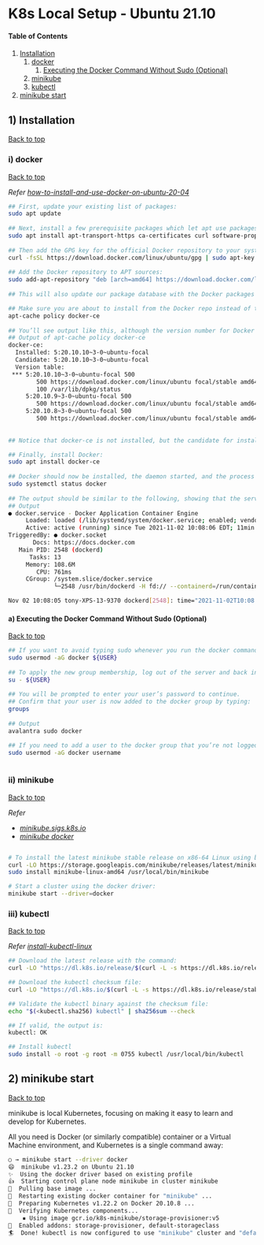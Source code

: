
# K8s Local Setup - Ubuntu 21.10

#### Table of Contents
1. [Installation](#1-installation)
   1. [docker](#i-docker)
      1. [Executing the Docker Command Without Sudo (Optional)](#a-executing-the-docker-command-without-sudo-optional)
   1. [minikube](#ii-minikube)
   1. [kubectl](#iii-kubectl)
1. [minikube start](#2-minikube-start)

## 1) Installation 
[Back to top](#table-of-contents)

### i) docker
[Back to top](#table-of-contents)

_Refer [how-to-install-and-use-docker-on-ubuntu-20-04](https://www.digitalocean.com/community/tutorials/how-to-install-and-use-docker-on-ubuntu-20-04)_

```sh
## First, update your existing list of packages:
sudo apt update
 
## Next, install a few prerequisite packages which let apt use packages over HTTPS:
sudo apt install apt-transport-https ca-certificates curl software-properties-common
 
## Then add the GPG key for the official Docker repository to your system:
curl -fsSL https://download.docker.com/linux/ubuntu/gpg | sudo apt-key add -
 
## Add the Docker repository to APT sources:
sudo add-apt-repository "deb [arch=amd64] https://download.docker.com/linux/ubuntu focal stable"
 
## This will also update our package database with the Docker packages from the newly added repo.

## Make sure you are about to install from the Docker repo instead of the default Ubuntu repo:
apt-cache policy docker-ce
 
## You’ll see output like this, although the version number for Docker may be different:
## Output of apt-cache policy docker-ce
docker-ce:
  Installed: 5:20.10.10~3-0~ubuntu-focal
  Candidate: 5:20.10.10~3-0~ubuntu-focal
  Version table:
 *** 5:20.10.10~3-0~ubuntu-focal 500
        500 https://download.docker.com/linux/ubuntu focal/stable amd64 Packages
        100 /var/lib/dpkg/status
     5:20.10.9~3-0~ubuntu-focal 500
        500 https://download.docker.com/linux/ubuntu focal/stable amd64 Packages
     5:20.10.8~3-0~ubuntu-focal 500
        500 https://download.docker.com/linux/ubuntu focal/stable amd64 Packages
   
 
## Notice that docker-ce is not installed, but the candidate for installation is from the Docker repository for Ubuntu 20.04 (focal).

## Finally, install Docker:
sudo apt install docker-ce
 
## Docker should now be installed, the daemon started, and the process enabled to start on boot. Check that it’s running:
sudo systemctl status docker
 
## The output should be similar to the following, showing that the service is active and running:
## Output
● docker.service - Docker Application Container Engine
     Loaded: loaded (/lib/systemd/system/docker.service; enabled; vendor preset>
     Active: active (running) since Tue 2021-11-02 10:08:06 EDT; 11min ago
TriggeredBy: ● docker.socket
       Docs: https://docs.docker.com
   Main PID: 2548 (dockerd)
      Tasks: 13
     Memory: 108.6M
        CPU: 761ms
     CGroup: /system.slice/docker.service
             └─2548 /usr/bin/dockerd -H fd:// --containerd=/run/containerd/cont>

Nov 02 10:08:05 tony-XPS-13-9370 dockerd[2548]: time="2021-11-02T10:08:05.65649>

```

#### a) Executing the Docker Command Without Sudo (Optional)
[Back to top](#table-of-contents)
```sh
## If you want to avoid typing sudo whenever you run the docker command, add your username to the docker group:
sudo usermod -aG docker ${USER}
 
## To apply the new group membership, log out of the server and back in, or type the following:
su - ${USER}
 
## You will be prompted to enter your user’s password to continue.
## Confirm that your user is now added to the docker group by typing:
groups
 
## Output
avalantra sudo docker

## If you need to add a user to the docker group that you’re not logged in as, declare that username explicitly using:
sudo usermod -aG docker username
 
```

### ii) minikube
[Back to top](#table-of-contents)

_Refer_
* _[minikube.sigs.k8s.io](https://minikube.sigs.k8s.io/docs/start/)_
* _[minikube docker](https://minikube.sigs.k8s.io/docs/drivers/docker/)_

```sh

# To install the latest minikube stable release on x86-64 Linux using binary download:
curl -LO https://storage.googleapis.com/minikube/releases/latest/minikube-linux-amd64
sudo install minikube-linux-amd64 /usr/local/bin/minikube

# Start a cluster using the docker driver:
minikube start --driver=docker

```

### iii) kubectl
[Back to top](#table-of-contents)

_Refer [install-kubectl-linux](https://kubernetes.io/docs/tasks/tools/install-kubectl-linux/)_

```sh
## Download the latest release with the command:
curl -LO "https://dl.k8s.io/release/$(curl -L -s https://dl.k8s.io/release/stable.txt)/bin/linux/amd64/kubectl"

## Download the kubectl checksum file:
curl -LO "https://dl.k8s.io/$(curl -L -s https://dl.k8s.io/release/stable.txt)/bin/linux/amd64/kubectl.sha256"

## Validate the kubectl binary against the checksum file:
echo "$(<kubectl.sha256) kubectl" | sha256sum --check

## If valid, the output is:
kubectl: OK

## Install kubectl
sudo install -o root -g root -m 0755 kubectl /usr/local/bin/kubectl

```

## 2) minikube start
[Back to top](#table-of-contents)

minikube is local Kubernetes, focusing on making it easy to learn and develop for Kubernetes.

All you need is Docker (or similarly compatible) container or a Virtual Machine environment, and Kubernetes is a single command away: 

```sh
○ → minikube start --driver docker
😄  minikube v1.23.2 on Ubuntu 21.10
✨  Using the docker driver based on existing profile
👍  Starting control plane node minikube in cluster minikube
🚜  Pulling base image ...
🔄  Restarting existing docker container for "minikube" ...
🐳  Preparing Kubernetes v1.22.2 on Docker 20.10.8 ...
🔎  Verifying Kubernetes components...
    ▪ Using image gcr.io/k8s-minikube/storage-provisioner:v5
🌟  Enabled addons: storage-provisioner, default-storageclass
🏄  Done! kubectl is now configured to use "minikube" cluster and "default" namespace by default

```


